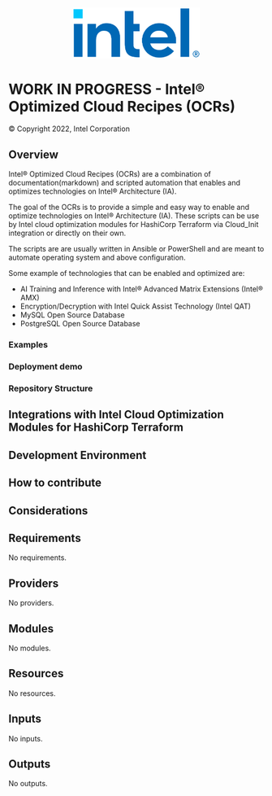 
<p align="center">
  <img src="./images/logo-classicblue-800px.png" alt="Intel Logo" width="250"/>
</p>

# WORK IN PROGRESS - Intel® Optimized Cloud Recipes (OCRs)

© Copyright 2022, Intel Corporation

## Overview

Intel® Optimized Cloud Recipes (OCRs) are a combination of documentation(markdown) and scripted automation that enables and optimizes technologies on Intel® Architecture (IA).

The goal of the OCRs is to provide a simple and easy way to enable and optimize technologies on Intel® Architecture (IA).
These scripts can be use by Intel cloud optimization modules for HashiCorp Terraform via Cloud_Init integration or directly on their own.

The scripts are are usually written in Ansible or PowerShell and are meant to automate operating system and above configuration.

Some example of technologies that can be enabled and optimized are:

- AI Training and Inference with Intel® Advanced Matrix Extensions (Intel® AMX)
- Encryption/Decryption with Intel Quick Assist Technology (Intel QAT)
- MySQL Open Source Database
- PostgreSQL Open Source Database

### Examples

### Deployment demo

### Repository Structure

## Integrations with Intel Cloud Optimization Modules for HashiCorp Terraform

## Development Environment

## How to contribute

## Considerations

<!-- BEGIN_TF_DOCS -->
## Requirements

No requirements.

## Providers

No providers.

## Modules

No modules.

## Resources

No resources.

## Inputs

No inputs.

## Outputs

No outputs.
<!-- END_TF_DOCS -->